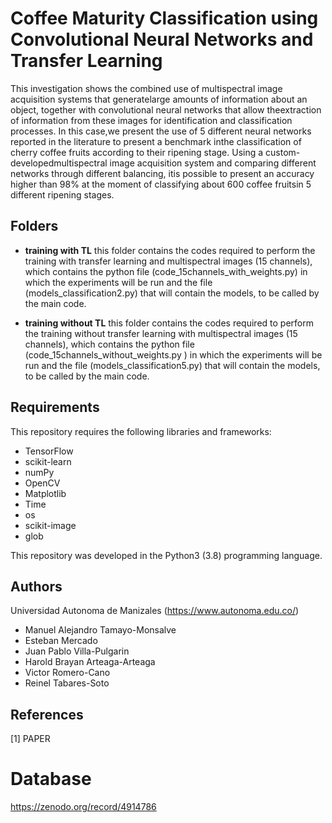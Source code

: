 # Coffee Maturity Classification using Convolutional Neural Networks and Transfer Learning


This investigation shows the combined use of multispectral image acquisition systems that generatelarge amounts of information about an object, together with convolutional neural networks that allow theextraction  of  information  from  these  images  for  identification  and  classification  processes.  In  this  case,we  present  the  use  of  5  different  neural  networks  reported  in  the  literature  to  present  a  benchmark  inthe  classification  of  cherry  coffee  fruits  according  to  their  ripening  stage.  Using  a  custom-developedmultispectral image acquisition system and comparing different networks through different balancing, itis possible to present an accuracy higher than 98% at the moment of classifying about 600 coffee fruitsin 5 different ripening stages.

## Folders
- **training with TL** this folder contains the codes required to perform the training with transfer learning and multispectral images (15 channels), which contains the python file (code_15channels_with_weights.py) in which the experiments will be run and the file (models_classification2.py) that will contain the models, to be called by the main code.

- **training without TL** this folder contains the codes required to perform the training without transfer learning with multispectral images (15 channels), which contains the python file (code_15channels_without_weights.py ) in which the experiments will be run and the file (models_classification5.py) that will contain the models, to be called by the main code.

## Requirements
This repository requires the following libraries and frameworks:

- TensorFlow 
- scikit-learn
- numPy 
- OpenCV 
- Matplotlib
- Time
- os
- scikit-image
- glob


This repository was developed in the Python3 (3.8) programming language.


## Authors
Universidad Autonoma de Manizales (https://www.autonoma.edu.co/)

- Manuel Alejandro Tamayo-Monsalve
- Esteban Mercado
- Juan Pablo Villa-Pulgarin
- Harold Brayan Arteaga-Arteaga
- Victor Romero-Cano
- Reinel Tabares-Soto


## References

[1] PAPER 



# Database 
https://zenodo.org/record/4914786
## 



